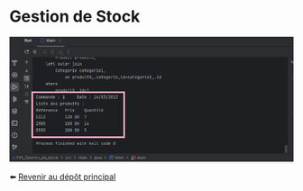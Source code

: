 # Gestion de Stock 
![](/docs/result.png)


⬅️ [Revenir au dépôt principal](https://www.github.com/KAWTAR-TNS/Evaluation-1-Architecture-Microservices-)
